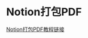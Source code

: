# Notion打包PDF
[Notion打包PDF教程链接](https://www.notion.so/delta1037/Notion-PDF-272be340e12f4b6182315c74341f5356)
